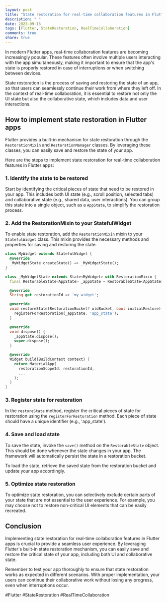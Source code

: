 ```yaml
---
layout: post
title: "State restoration for real-time collaboration features in Flutter apps"
description: " "
date: 2023-09-15
tags: [Flutter, StateRestoration, RealTimeCollaboration]
comments: true
share: true
---
```


In modern Flutter apps, real-time collaboration features are becoming increasingly popular. These features often involve multiple users interacting with the app simultaneously, making it important to ensure that the app's state is properly restored in case of interruptions or when switching between devices.

State restoration is the process of saving and restoring the state of an app, so that users can seamlessly continue their work from where they left off. In the context of real-time collaboration, it is essential to restore not only the UI state but also the collaborative state, which includes data and user interactions.

## How to implement state restoration in Flutter apps

Flutter provides a built-in mechanism for state restoration through the `RestorationMixin` and `RestorationManager` classes. By leveraging these classes, you can easily save and restore the state of your app.

Here are the steps to implement state restoration for real-time collaboration features in Flutter apps:

### 1. Identify the state to be restored

Start by identifying the critical pieces of state that need to be restored in your app. This includes both UI state (e.g., scroll position, selected tabs) and collaborative state (e.g., shared data, user interactions). You can group this state into a single object, such as a `AppState`, to simplify the restoration process.

### 2. Add the RestorationMixin to your StatefulWidget

To enable state restoration, add the `RestorationMixin` mixin to your `StatefulWidget` class. This mixin provides the necessary methods and properties for saving and restoring the state.

```dart
class MyWidget extends StatefulWidget {
  @override
  _MyWidgetState createState() => _MyWidgetState();
}

class _MyWidgetState extends State<MyWidget> with RestorationMixin {
  final RestorableState<AppState> _appState = RestorableState<AppState>(null);

  @override
  String get restorationId => 'my_widget';

  @override
  void restoreState(RestorationBucket? oldBucket, bool initialRestore) {
    registerForRestoration(_appState, 'app_state');
  }

  @override
  void dispose() {
    _appState.dispose();
    super.dispose();
  }

  @override
  Widget build(BuildContext context) {
    return MaterialApp(
      restorationScopeId: restorationId,
      ...
    );
  }
}
```

### 3. Register state for restoration

In the `restoreState` method, register the critical pieces of state for restoration using the `registerForRestoration` method. Each piece of state should have a unique identifier (e.g., 'app_state').

### 4. Save and load state

To save the state, invoke the `save()` method on the `RestorableState` object. This should be done whenever the state changes in your app. The framework will automatically persist the state in a restoration bucket.

To load the state, retrieve the saved state from the restoration bucket and update your app accordingly.

### 5. Optimize state restoration

To optimize state restoration, you can selectively exclude certain parts of your state that are not essential to the user experience. For example, you may choose not to restore non-critical UI elements that can be easily recreated.

## Conclusion

Implementing state restoration for real-time collaboration features in Flutter apps is crucial to provide a seamless user experience. By leveraging Flutter's built-in state restoration mechanism, you can easily save and restore the critical state of your app, including both UI and collaborative state.

Remember to test your app thoroughly to ensure that state restoration works as expected in different scenarios. With proper implementation, your users can continue their collaborative work without losing any progress, even when interruptions occur.

#Flutter #StateRestoration #RealTimeCollaboration